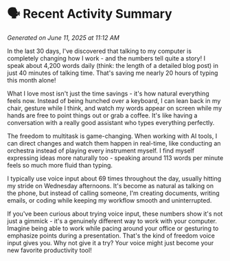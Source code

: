 # 🗣️ Recent Activity Summary

*Generated on June 11, 2025 at 11:12 AM*

In the last 30 days, I've discovered that talking to my computer is completely changing how I work - and the numbers tell quite a story! I speak about 4,200 words daily (think: the length of a detailed blog post) in just 40 minutes of talking time. That's saving me nearly 20 hours of typing this month alone!

What I love most isn't just the time savings - it's how natural everything feels now. Instead of being hunched over a keyboard, I can lean back in my chair, gesture while I think, and watch my words appear on screen while my hands are free to point things out or grab a coffee. It's like having a conversation with a really good assistant who types everything perfectly.

The freedom to multitask is game-changing. When working with AI tools, I can direct changes and watch them happen in real-time, like conducting an orchestra instead of playing every instrument myself. I find myself expressing ideas more naturally too - speaking around 113 words per minute feels so much more fluid than typing.

I typically use voice input about 69 times throughout the day, usually hitting my stride on Wednesday afternoons. It's become as natural as talking on the phone, but instead of calling someone, I'm creating documents, writing emails, or coding while keeping my workflow smooth and uninterrupted.

If you've been curious about trying voice input, these numbers show it's not just a gimmick - it's a genuinely different way to work with your computer. Imagine being able to work while pacing around your office or gesturing to emphasize points during a presentation. That's the kind of freedom voice input gives you. Why not give it a try? Your voice might just become your new favorite productivity tool!
